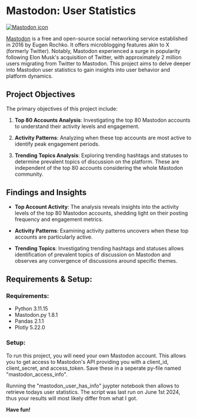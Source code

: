 # Mastodon: User Statistics

[![Mastodon icon](https://github.com/magumbert/mastodon_user_stats/mastodon_icon.png)](https://fontawesome.com)

[Mastodon](https://joinmastodon.org/) is a free and open-source social networking service established in 2016 by Eugen Rochko. It offers microblogging features akin to X (formerly Twitter). Notably, Mastodon experienced a surge in popularity following Elon Musk's acquisition of Twitter, with approximately 2 million users migrating from Twitter to Mastodon. This project aims to delve deeper into Mastodon user statistics to gain insights into user behavior and platform dynamics.

## Project Objectives

The primary objectives of this project include:

1. **Top 80 Accounts Analysis**: Investigating the top 80 Mastodon accounts to understand their activity levels and engagement.
   
2. **Activity Patterns**: Analyzing when these top accounts are most active to identify peak engagement periods.
   
3. **Trending Topics Analysis**: Exploring trending hashtags and statuses to determine prevalent topics of discussion on the platform. These are independent of the top 80 accounts considering the whole Mastodon community.

## Findings and Insights

- **Top Account Activity**: The analysis reveals insights into the activity levels of the top 80 Mastodon accounts, shedding light on their posting frequency and engagement metrics.
  
- **Activity Patterns**: Examining activity patterns uncovers when these top accounts are particularly active.
  
- **Trending Topics**: Investigating trending hashtags and statuses allows identification of prevalent topics of discussion on Mastodon and observes any convergence of discussions around specific themes.

## Requirements & Setup:
### Requirements:
- Python 3.11.15
- Mastodon.py 1.8.1
- Pandas 2.1.1
- Plotly 5.22.0

### Setup:
To run this project, you will need your own Mastodon account. This allows you to get access to Mastodon's API providing you with a client_id, client_secret, and access_token. Save these in a seperate py-file named "mastodon_access_info". 

Running the "mastodon_user_has_info" juypter notebook then allows to retrieve todays user statistics. The script was last run on June 1st 2024, thus your results will most likely differ from what I got.

**Have fun!**